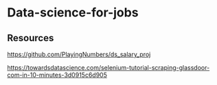 # Data-science-for-jobs

## Resources
https://github.com/PlayingNumbers/ds_salary_proj

https://towardsdatascience.com/selenium-tutorial-scraping-glassdoor-com-in-10-minutes-3d0915c6d905
